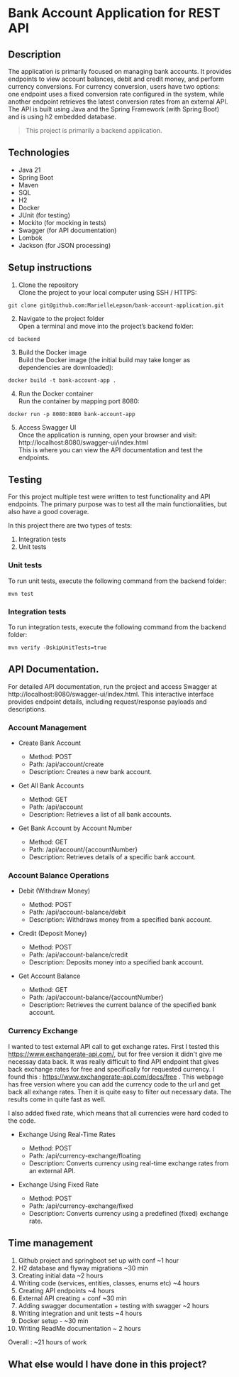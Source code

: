 # Bank Account Application for REST API

## Description
The application is primarily focused on managing bank accounts. It provides endpoints to view account balances, debit and credit money, and perform currency conversions. For currency conversion, users have two options: one endpoint uses a fixed conversion rate configured in the system, while another endpoint retrieves the latest conversion rates from an external API. The API is built using Java and the Spring Framework (with Spring Boot) and is using h2 embedded database.

> This project is primarily a backend application.


## Technologies
- Java 21
- Spring Boot
- Maven
- SQL
- H2
- Docker
- JUnit (for testing)
- Mockito (for mocking in tests)
- Swagger (for API documentation)
- Lombok 
- Jackson (for JSON processing)

## Setup instructions

1. Clone the repository  
Clone the project to your local computer using SSH / HTTPS:
```
git clone git@github.com:MarielleLepson/bank-account-application.git
```

2. Navigate to the project folder  
Open a terminal and move into the project’s backend folder:
```
cd backend
```

3. Build the Docker image  
Build the Docker image (the initial build may take longer as dependencies are downloaded):  
```
docker build -t bank-account-app .
```
4. Run the Docker container  
Run the container by mapping port 8080:
```
docker run -p 8080:8080 bank-account-app
```

5. Access Swagger UI  
Once the application is running, open your browser and visit: http://localhost:8080/swagger-ui/index.html  
This is where you can view the API documentation and test the endpoints.

## Testing 

For this project multiple test were written to test functionality and API endpoints. The primary purpose was to test all the main functionalities, but also have a good coverage. 

In this project there are two types of tests:
1) Integration tests
2) Unit tests


### Unit tests

To run unit tests, execute the following command from the backend folder:

```
mvn test
```

### Integration tests

To run integration tests, execute the following command from the backend folder:

```
mvn verify -DskipUnitTests=true
```

## API Documentation.

For detailed API documentation, run the project and access Swagger at http://localhost:8080/swagger-ui/index.html. This interactive interface provides endpoint details, including request/response payloads and descriptions.

### Account Management

- Create Bank Account
  - Method: POST
  - Path: /api/account/create
  - Description: Creates a new bank account.

- Get All Bank Accounts
  - Method: GET
  - Path: /api/account
  - Description: Retrieves a list of all bank accounts.

- Get Bank Account by Account Number
  - Method: GET
  - Path: /api/account/{accountNumber}
  - Description: Retrieves details of a specific bank account.

### Account Balance Operations
- Debit (Withdraw Money)
  - Method: POST
  - Path: /api/account-balance/debit
  - Description: Withdraws money from a specified bank account.

- Credit (Deposit Money)
  - Method: POST
  - Path: /api/account-balance/credit
  - Description: Deposits money into a specified bank account.

- Get Account Balance
  - Method: GET
  - Path: /api/account-balance/{accountNumber}
  - Description: Retrieves the current balance of the specified bank account.

### Currency Exchange

I wanted to test external API call to get exchange rates. First I tested this https://www.exchangerate-api.com/, but for free version it didn't give me necessay data back. It was really difficult to find API endpoint that gives back exchange rates for free and specifically for requested currency. I found this : https://www.exchangerate-api.com/docs/free . This webpage has free version where you can add the currency code to the url and get back all exhange rates. Then it is quite easy to filter out necessary data. The results come in quite fast as well. 

I also added fixed rate, which means that all currencies were hard coded to the code. 

- Exchange Using Real-Time Rates
  - Method: POST
  - Path: /api/currency-exchange/floating
  - Description: Converts currency using real-time exchange rates from an external API.

- Exchange Using Fixed Rate
  - Method: POST
  - Path: /api/currency-exchange/fixed
  - Description: Converts currency using a predefined (fixed) exchange rate.

## Time management
1. Github project and springboot set up with conf ~1 hour
2. H2 database and flyway migrations ~30 min
4. Creating initial data ~2 hours
5. Writing code (services, entities, classes, enums etc) ~4 hours
6. Creating API endpoints ~4 hours
7. External API creating + conf ~30 min
8. Adding swagger documentation + testing with swagger ~2 hours
9. Writing integration and unit tests ~4 hours
10. Docker setup - ~30 min
11. Writing ReadMe documentation ~ 2 hours

Overall : ~21 hours of work 

## What else would I have done in this project?



